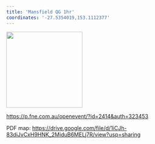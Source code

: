 ```yaml
---
title: 'Mansfield QG 1hr'
coordinates: '-27.5354019,153.1112377'
---
```

<img src="https://doc-10-08-mymaps.googleusercontent.com/untrusted/hostedimage/o2fbn585vcrt3ao71o6a0j9c34/7p5hpq7rr0qe8thia59vh0e3o4/1688363100000/3_qa3g-a-HBcK3YBy6L69UtbaCxl2qxF/*/6ACtvi-FpHplYu5gk6PC7h1PA7lgJNBMZM9JewH6-3bsCxhnyfUIhu5tHnDKHlUvbV5965RcCZpjf07pUGjohsF44P4lleBDgP4i52AcpEkJIJFtqZiSSfGgJxBzxI13_ERNO5lVJgI5V0UCTHRFewxM7Jav1cqo7jmGMeMj7xazDZNdiEuyYGrNLiW0H9k3voQsu0A?session=0&fife" height="200" width="auto" />

https://p.fne.com.au/openevent/?id=2414&auth=323453

PDF map: https://drive.google.com/file/d/1iCJh-83diJvCxH9HNK_2MiduB6MELj7R/view?usp=sharing

